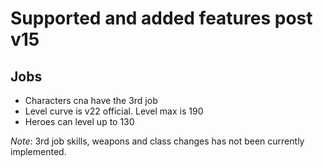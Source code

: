 # Supported and added features post v15


## Jobs

- Characters cna have the 3rd job
- Level curve is v22 official. Level max is 190
- Heroes can level up to 130

*Note*: 3rd job skills, weapons and class changes has not been currently implemented.

